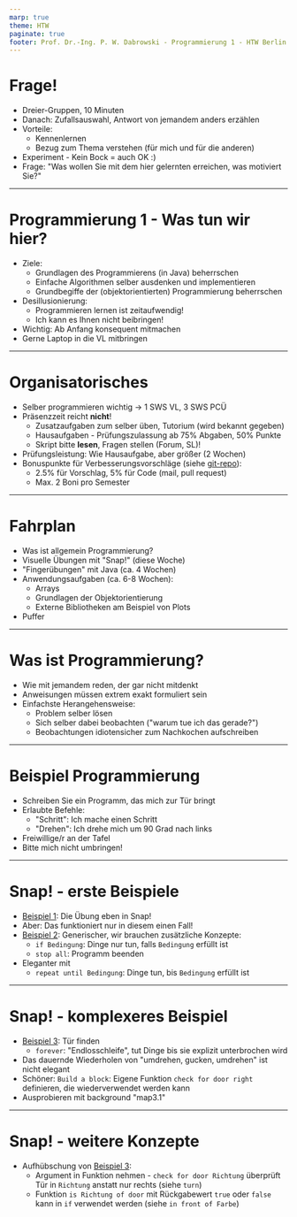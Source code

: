 ```yaml
---
marp: true
theme: HTW
paginate: true
footer: Prof. Dr.-Ing. P. W. Dabrowski - Programmierung 1 - HTW Berlin
---
```


# Frage!

* Dreier-Gruppen, 10 Minuten
* Danach: Zufallsauswahl, Antwort von jemandem anders erzählen
* Vorteile: 
    * Kennenlernen
    * Bezug zum Thema verstehen (für mich und für die anderen)
* Experiment - Kein Bock = auch OK :)
* Frage: "Was wollen Sie mit dem hier gelernten erreichen, was motiviert Sie?"

---

# Programmierung 1 - Was tun wir hier?

* Ziele: 
  * Grundlagen des Programmierens (in Java) beherrschen
  * Einfache Algorithmen selber ausdenken und implementieren
  * Grundbegiffe der (objektorientierten) Programmierung beherrschen
* Desillusionierung:
  * Programmieren lernen ist zeitaufwendig!
  * Ich kann es Ihnen nicht beibringen!
* Wichtig: Ab Anfang konsequent mitmachen
* Gerne Laptop in die VL mitbringen

---

# Organisatorisches

* Selber programmieren wichtig -> 1 SWS VL, 3 SWS PCÜ
* Präsenzzeit reicht **nicht**!
  * Zusatzaufgaben zum selber üben, Tutorium (wird bekannt gegeben) 
  * Hausaufgaben - Prüfungszulassung ab 75% Abgaben, 50% Punkte
  * Skript bitte **lesen**, Fragen stellen (Forum, SL)! 
* Prüfungsleistung: Wie Hausaufgabe, aber größer (2 Wochen)
* Bonuspunkte für Verbesserungsvorschläge (siehe [git-repo](https://github.com/dabrowskiw/Programmierung1-Materialien)):
  * 2.5% für Vorschlag, 5% für Code (mail, pull request)
  * Max. 2 Boni pro Semester


---

# Fahrplan

* Was ist allgemein Programmierung?
* Visuelle Übungen mit "Snap!" (diese Woche)
* "Fingerübungen" mit Java (ca. 4 Wochen)
* Anwendungsaufgaben (ca. 6-8 Wochen):
  * Arrays
  * Grundlagen der Objektorientierung
  * Externe Bibliotheken am Beispiel von Plots
* Puffer

---

# Was ist Programmierung?

* Wie mit jemandem reden, der gar nicht mitdenkt
* Anweisungen müssen extrem exakt formuliert sein
* Einfachste Herangehensweise:
  * Problem selber lösen
  * Sich selber dabei beobachten ("warum tue ich das gerade?")
  * Beobachtungen idiotensicher zum Nachkochen aufschreiben

---

# Beispiel Programmierung

* Schreiben Sie ein Programm, das mich zur Tür bringt
* Erlaubte Befehle:
  * "Schritt": Ich mache einen Schritt
  * "Drehen": Ich drehe mich um 90 Grad nach links
* Freiwillige/r an der Tafel
* Bitte mich nicht umbringen!

---

# Snap! - erste Beispiele

* [Beispiel 1](https://snap.berkeley.edu/project?user=piotrdabrowski&project=Prog1-Beispiel1): Die Übung eben in Snap!
* Aber: Das funktioniert nur in diesem einen Fall!
* [Beispiel 2](https://snap.berkeley.edu/project?user=piotrdabrowski&project=Prog1-Beispiel2): Generischer, wir brauchen zusätzliche Konzepte:
  * `if Bedingung`: Dinge nur tun, falls `Bedingung` erfüllt ist
  * `stop all`: Programm beenden
* Eleganter mit
  * `repeat until Bedingung`: Dinge tun, bis `Bedingung` erfüllt ist

---

# Snap! - komplexeres Beispiel

* [Beispiel 3](https://snap.berkeley.edu/project?user=piotrdabrowski&project=Prog1-Beispiel3): Tür finden
    * `forever`: "Endlosschleife", tut Dinge bis sie explizit unterbrochen wird
* Das dauernde Wiederholen von "umdrehen, gucken, umdrehen" ist nicht elegant
* Schöner: `Build a block`: Eigene Funktion `check for door right` definieren, die wiederverwendet werden kann
* Ausprobieren mit background "map3.1"

---

# Snap! - weitere Konzepte

* Aufhübschung von [Beispiel 3](https://snap.berkeley.edu/project?user=piotrdabrowski&project=Prog1-Beispiel3): 
    * Argument in Funktion nehmen - `check for door Richtung` überprüft Tür in `Richtung` anstatt nur rechts (siehe `turn`)
    * Funktion `is Richtung of door` mit Rückgabewert `true` oder `false` kann in `if` verwendet werden (siehe `in front of Farbe`)
